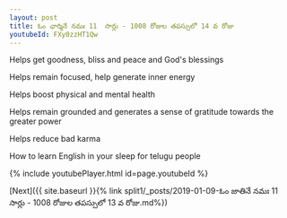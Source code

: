 ```yaml
---
layout: post
title: ఓం ఛార్మినే నమః 11  సార్లు - 1008 రోజుల తపస్సులో 14 వ రోజు
youtubeId: FXy0zzHT1Qw
---
```

 
 
Helps get goodness, bliss and peace and God's blessings
 
Helps remain focused, help generate inner energy 
 
Helps boost physical and mental health 
 
Helps remain grounded and generates a sense of gratitude towards the greater power 
 
Helps reduce bad karma
 
How to learn English in your sleep for telugu people
 
 
 
 


{% include youtubePlayer.html id=page.youtubeId %}
 
[Next]({{ site.baseurl }}{% link split1/_posts/2019-01-09-ఓం జాతినే నమః 11  సార్లు - 1008 రోజుల తపస్సులో 13 వ రోజు.md%})
 
